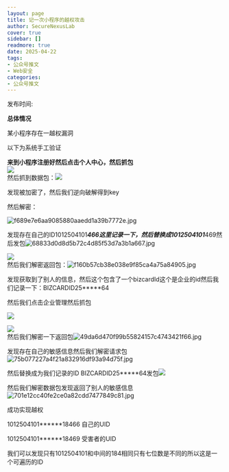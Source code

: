 ```yaml
---
layout: page
title: 记一次小程序的越权攻击
author: SecureNexusLab
cover: true
sidebar: []
readmore: true
date: 2025-04-22
tags: 
- 公众号推文
- Web安全
categories:
- 公众号推文
---
```


发布时间: 

**总体情况**  

某小程序存在一越权漏洞

以下为系统手工验证



**来到小程序注册好然后点击个人中心，然后抓包**  
![](/images/记一次小程序的越权攻击/1752587217584.jpg)  
然后抓到数据包：![](/images/记一次小程序的越权攻击/1752587217657.jpg)  

发现被加密了，然后我们逆向破解得到key

然后解密：

![f689e7e6aa9085880aaedd1a39b7772e.jpg](/images/记一次小程序的越权攻击/1752587218056.jpg)

  

发现存在自己的ID1012504101*****466这里记录一下，然后替换成1012504101*****469然后发包![68833d0d8d5b72c4d85f53d7a3b1a667.jpg](/images/记一次小程序的越权攻击/1752587218119.jpg)

  

![](/images/记一次小程序的越权攻击/1752587218177.jpg)  
然后我们解密返回包：![f160b57cb38e038e9f85ca4a75a84905.jpg](/images/记一次小程序的越权攻击/1752587218255.jpg)

  


发现获取到了别人的信息，然后这个包含了一个bizcardId这个是企业的id然后我们记录一下：BIZCARDID25*****64

然后我们点击企业管理然后抓包

![](/images/记一次小程序的越权攻击/1752587218577.jpg)

  

![](/images/记一次小程序的越权攻击/1752587218632.jpg)  
然后我们解密一下返回包![49da6d470f99b55824157c4743421f66.jpg](/images/记一次小程序的越权攻击/1752587218886.jpg)

  

发现存在自己的敏感信息然后我们解密请求包![75b077227a4f21a832916df93a94d75f.jpg](/images/记一次小程序的越权攻击/1752587218979.jpg)

  

然后替换成为我们记录的ID BIZCARDID25*****64发包![](/images/记一次小程序的越权攻击/1752587219152.jpg)

  

然后我们解密数据包发现返回了别人的敏感信息![701e12cc40fe2ce0a82cdd7477849c81.jpg](/images/记一次小程序的越权攻击/1752587219267.jpg)

  

  

成功实现越权

1012504101******18466 自己的UID

1012504101******18469 受害者的UID

我们可以发现只有1012504101和中间的184相同只有七位数是不同的所以这是一个可遍历的ID



  

  

  

  

  

  

  

  

  

  

